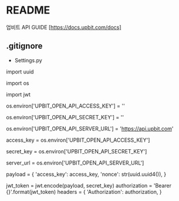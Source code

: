 # README

업비트 API GUIDE [https://docs.upbit.com/docs]

## .gitignore
- Settings.py

import uuid

import os

import jwt

os.environ['UPBIT_OPEN_API_ACCESS_KEY'] = ''

os.environ['UPBIT_OPEN_API_SECRET_KEY'] = ''

os.environ['UPBIT_OPEN_API_SERVER_URL'] = 'https://api.upbit.com'


access_key = os.environ['UPBIT_OPEN_API_ACCESS_KEY']

secret_key = os.environ['UPBIT_OPEN_API_SECRET_KEY']

server_url = os.environ['UPBIT_OPEN_API_SERVER_URL']

payload = {
'access_key': access_key,
'nonce': str(uuid.uuid4()),
}

jwt_token = jwt.encode(payload, secret_key)
authorization = 'Bearer {}'.format(jwt_token)
headers = {
  'Authorization': authorization,
}
